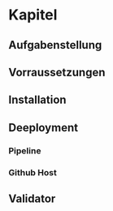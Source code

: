 # Kapitel

## Aufgabenstellung

## Vorraussetzungen

## Installation

## Deeployment
### Pipeline
### Github Host

## Validator
